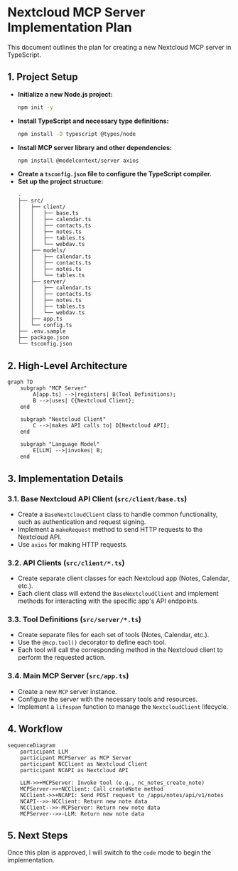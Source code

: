 # Nextcloud MCP Server Implementation Plan

This document outlines the plan for creating a new Nextcloud MCP server in TypeScript.

## 1. Project Setup

- **Initialize a new Node.js project:**
  ```bash
  npm init -y
  ```
- **Install TypeScript and necessary type definitions:**
  ```bash
  npm install -D typescript @types/node
  ```
- **Install MCP server library and other dependencies:**
  ```bash
  npm install @modelcontext/server axios
  ```
- **Create a `tsconfig.json` file to configure the TypeScript compiler.**
- **Set up the project structure:**
  ```
  .
  ├── src/
  │   ├── client/
  │   │   ├── base.ts
  │   │   ├── calendar.ts
  │   │   ├── contacts.ts
  │   │   ├── notes.ts
  │   │   ├── tables.ts
  │   │   └── webdav.ts
  │   ├── models/
  │   │   ├── calendar.ts
  │   │   ├── contacts.ts
  │   │   ├── notes.ts
  │   │   └── tables.ts
  │   ├── server/
  │   │   ├── calendar.ts
  │   │   ├── contacts.ts
  │   │   ├── notes.ts
  │   │   ├── tables.ts
  │   │   └── webdav.ts
  │   ├── app.ts
  │   └── config.ts
  ├── .env.sample
  ├── package.json
  └── tsconfig.json
  ```

## 2. High-Level Architecture

```mermaid
graph TD
    subgraph "MCP Server"
        A[app.ts] -->|registers| B(Tool Definitions);
        B -->|uses| C{Nextcloud Client};
    end

    subgraph "Nextcloud Client"
        C -->|makes API calls to| D[Nextcloud API];
    end

    subgraph "Language Model"
        E[LLM] -->|invokes| B;
    end
```

## 3. Implementation Details

### 3.1. Base Nextcloud API Client (`src/client/base.ts`)

- Create a `BaseNextcloudClient` class to handle common functionality, such as authentication and request signing.
- Implement a `makeRequest` method to send HTTP requests to the Nextcloud API.
- Use `axios` for making HTTP requests.

### 3.2. API Clients (`src/client/*.ts`)

- Create separate client classes for each Nextcloud app (Notes, Calendar, etc.).
- Each client class will extend the `BaseNextcloudClient` and implement methods for interacting with the specific app's API endpoints.

### 3.3. Tool Definitions (`src/server/*.ts`)

- Create separate files for each set of tools (Notes, Calendar, etc.).
- Use the `@mcp.tool()` decorator to define each tool.
- Each tool will call the corresponding method in the Nextcloud client to perform the requested action.

### 3.4. Main MCP Server (`src/app.ts`)

- Create a new `MCP` server instance.
- Configure the server with the necessary tools and resources.
- Implement a `lifespan` function to manage the `NextcloudClient` lifecycle.

## 4. Workflow

```mermaid
sequenceDiagram
    participant LLM
    participant MCPServer as MCP Server
    participant NCClient as Nextcloud Client
    participant NCAPI as Nextcloud API

    LLM->>+MCPServer: Invoke tool (e.g., nc_notes_create_note)
    MCPServer->>+NCClient: Call createNote method
    NCClient->>+NCAPI: Send POST request to /apps/notes/api/v1/notes
    NCAPI-->>-NCClient: Return new note data
    NCClient-->>-MCPServer: Return new note data
    MCPServer-->>-LLM: Return new note data
```

## 5. Next Steps

Once this plan is approved, I will switch to the `code` mode to begin the implementation.